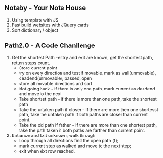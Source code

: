 ## Notaby - Your Note House
1. Using template with JS
2. Fast build websites with JQuery cards
3. Sort dictionary / object


## Path2.0 - A Code Chanllenge
1. Get the shortest Path -entry and exit are known, get the shortest path, return steps count.
	- Store current point
	- try on every direction and test if movable, mark as wall(unmovable), deadend(unmovable), passed, open
	- store all movable directions and sort
	- Not going back - if there is only one path, mark current as deadend and move to the next
	- Take shortest path - if there is more than one path, take the shortest path
	- Take the untaken path if closer - If there are more then one shortesst path, take the untaken path if both paths are closer than current point.
	- Take the old path if father - If there are more than one shortest path, take the path taken if both paths are farther than current point.
2. Entrance and Exit unknown, walk through
	- Loop through all directions find the open path (f);
	- mark current step as walked and move to the next step;
	- exit when eixt row reached.
